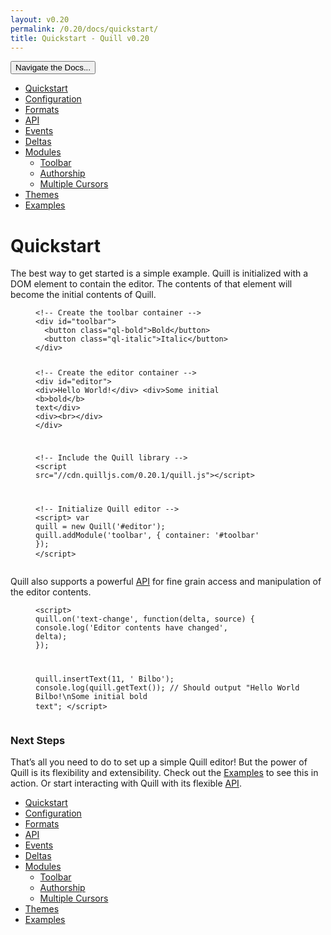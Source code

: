 ```yaml
---
layout: v0.20
permalink: /0.20/docs/quickstart/
title: Quickstart - Quill v0.20
---
```

<div class="container">
  <div id="sidebar-dropdown">
    <div class="btn-group">
      <button class="btn btn-default dropdown-toggle" data-toggle="dropdown"
      type="button">Navigate the Docs... <span class="caret"></span></button>
      <ul class="dropdown-menu" role="menu">
        <li class="active">
          <a href="/0.20/docs/quickstart/">Quickstart</a>
        </li>
        <li>
          <a href="/0.20/docs/configuration/">Configuration</a>
        </li>
        <li>
          <a href="/0.20/docs/formats/">Formats</a>
        </li>
        <li>
          <a href="/0.20/docs/api/">API</a>
        </li>
        <li>
          <a href="/0.20/docs/events/">Events</a>
        </li>
        <li>
          <a href="/0.20/docs/deltas/">Deltas</a>
        </li>
        <li>
          <a href="/0.20/docs/modules/">Modules</a>
          <ul>
            <li>
              <a href="/0.20/docs/modules/toolbar/">Toolbar</a>
            </li>
            <li>
              <a href="/0.20/docs/modules/authorship/">Authorship</a>
            </li>
            <li>
              <a href="/0.20/docs/modules/multi-cursors/">Multiple Cursors</a>
            </li>
          </ul>
        </li>
        <li>
          <a href="/0.20/docs/themes/">Themes</a>
        </li>
        <li>
          <a href="/0.20/examples/">Examples</a>
        </li>
      </ul>
    </div>
  </div>
  <div class="row">
    <div class="col-sm-9" id="docs-container">
      <h1 id="quickstart">Quickstart</h1>
      <p>The best way to get started is a simple example. Quill is initialized
      with a DOM element to contain the editor. The contents of that element
      will become the initial contents of Quill.</p>
      <figure class="highlight">
        <pre>
<code class="language-html" data-lang="html"><span class=
"c">&lt;!-- Create the toolbar container --&gt;</span>
<span class="nt">&lt;div</span> <span class="na">id=</span><span class=
"s">"toolbar"</span><span class="nt">&gt;</span>
  <span class="nt">&lt;button</span> <span class="na">class=</span><span class=
"s">"ql-bold"</span><span class="nt">&gt;</span>Bold<span class=
"nt">&lt;/button&gt;</span>
  <span class="nt">&lt;button</span> <span class="na">class=</span><span class=
"s">"ql-italic"</span><span class="nt">&gt;</span>Italic<span class=
"nt">&lt;/button&gt;</span>
<span class="nt">&lt;/div&gt;</span>

<span class="c">&lt;!-- Create the editor container --&gt;</span>
<span class="nt">&lt;div</span> <span class="na">id=</span><span class=
"s">"editor"</span><span class="nt">&gt;</span>
  <span class="nt">&lt;div&gt;</span>Hello World!<span class=
"nt">&lt;/div&gt;</span>
  <span class="nt">&lt;div&gt;</span>Some initial <span class=
"nt">&lt;b&gt;</span>bold<span class="nt">&lt;/b&gt;</span> text<span class=
"nt">&lt;/div&gt;</span>
  <span class="nt">&lt;div&gt;&lt;br&gt;&lt;/div&gt;</span>
<span class="nt">&lt;/div&gt;</span>

<span class="c">&lt;!-- Include the Quill library --&gt;</span>
<span class="nt">&lt;script </span><span class="na">src=</span><span class=
"s">"//cdn.quilljs.com/0.20.1/quill.js"</span><span class=
"nt">&gt;&lt;/script&gt;</span>

<span class="c">&lt;!-- Initialize Quill editor --&gt;</span>
<span class="nt">&lt;script&gt;</span>
  <span class="kd">var</span> <span class="nx">quill</span> <span class=
"o">=</span> <span class="k">new</span> <span class=
"nx">Quill</span><span class="p">(</span><span class=
"s1">'#editor'</span><span class="p">);</span>
  <span class="nx">quill</span><span class="p">.</span><span class=
"nx">addModule</span><span class="p">(</span><span class=
"s1">'toolbar'</span><span class="p">,</span> <span class=
"p">{</span> <span class="na">container</span><span class=
"p">:</span> <span class="s1">'#toolbar'</span> <span class="p">});</span>
<span class="nt">&lt;/script&gt;</span></code>
</pre>
      </figure>
      <p>Quill also supports a powerful <a href="/0.20/docs/api/">API</a> for
      fine grain access and manipulation of the editor contents.</p>
      <figure class="highlight">
        <pre>
<code class="language-html" data-lang="html"><span class=
"nt">&lt;script&gt;</span>
  <span class="nx">quill</span><span class="p">.</span><span class=
"nx">on</span><span class="p">(</span><span class=
"s1">'text-change'</span><span class="p">,</span> <span class=
"kd">function</span><span class="p">(</span><span class=
"nx">delta</span><span class="p">,</span> <span class=
"nx">source</span><span class="p">)</span> <span class="p">{</span>
    <span class="nx">console</span><span class="p">.</span><span class=
"nx">log</span><span class="p">(</span><span class=
"s1">'Editor contents have changed'</span><span class="p">,</span> <span class=
"nx">delta</span><span class="p">);</span>
  <span class="p">});</span>

  <span class="nx">quill</span><span class="p">.</span><span class=
"nx">insertText</span><span class="p">(</span><span class=
"mi">11</span><span class="p">,</span> <span class=
"s1">' Bilbo'</span><span class="p">);</span>
  <span class="nx">console</span><span class="p">.</span><span class=
"nx">log</span><span class="p">(</span><span class=
"nx">quill</span><span class="p">.</span><span class=
"nx">getText</span><span class="p">());</span>   <span class=
"c1">// Should output "Hello World Bilbo!\nSome initial bold text";</span>
<span class="nt">&lt;/script&gt;</span></code>
</pre>
      </figure>
      <h3 id="next-steps">Next Steps</h3>
      <p>That’s all you need to do to set up a simple Quill editor! But the
      power of Quill is its flexibility and extensibility. Check out the
      <a href="/0.20/examples/">Examples</a> to see this in action. Or start
      interacting with Quill with its flexible <a href=
      "/0.20/docs/api/">API</a>.</p>
    </div>
    <div class="col-sm-3" id="sidebar-container">
      <div class="sidebar-nav" data-offset-top="40" data-spy="affix">
        <ul class="nav">
          <li class="active">
            <a href="/0.20/docs/quickstart/">Quickstart</a>
          </li>
          <li>
            <a href="/0.20/docs/configuration/">Configuration</a>
          </li>
          <li>
            <a href="/0.20/docs/formats/">Formats</a>
          </li>
          <li>
            <a href="/0.20/docs/api/">API</a>
          </li>
          <li>
            <a href="/0.20/docs/events/">Events</a>
          </li>
          <li>
            <a href="/0.20/docs/deltas/">Deltas</a>
          </li>
          <li>
            <a href="/0.20/docs/modules/">Modules</a>
            <ul class="nav">
              <li>
                <a href="/0.20/docs/modules/toolbar/">Toolbar</a>
              </li>
              <li>
                <a href="/0.20/docs/modules/authorship/">Authorship</a>
              </li>
              <li>
                <a href="/0.20/docs/modules/multi-cursors/">Multiple
                Cursors</a>
              </li>
            </ul>
          </li>
          <li>
            <a href="/0.20/docs/themes/">Themes</a>
          </li>
          <li>
            <a href="/0.20/examples/">Examples</a>
          </li>
        </ul>
      </div>
    </div>
  </div>
</div>
<script src="//ajax.googleapis.com/ajax/libs/jquery/1.11.0/jquery.min.js"></script>
<script src="//netdna.bootstrapcdn.com/bootstrap/3.3.4/js/bootstrap.min.js"></script>